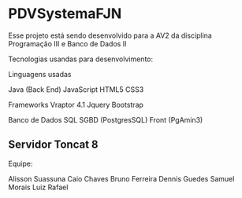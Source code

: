 # PDVSystemaFJN

Esse projeto está sendo desenvolvido para a AV2 da disciplina Programação III e Banco de Dados II

Tecnologias usandas para desenvolvimento:

Linguagens usadas

Java (Back End)
JavaScript
HTML5
CSS3

Frameworks
Vraptor 4.1
Jquery
Bootstrap

Banco de Dados
SQL
SGBD (PostgresSQL)
Front (PgAmin3)

Servidor
Toncat 8
-----------------------

Equipe:

Alisson Suassuna
Caio Chaves
Bruno Ferreira
Dennis Guedes
Samuel Morais
Luiz Rafael
